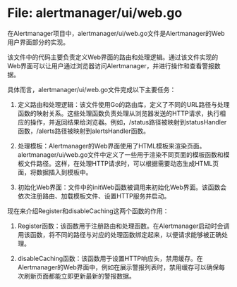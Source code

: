 # File: alertmanager/ui/web.go

在Alertmanager项目中，alertmanager/ui/web.go文件是Alertmanager的Web用户界面部分的实现。

该文件中的代码主要负责定义Web界面的路由和处理逻辑。通过该文件实现的Web界面可以让用户通过浏览器访问Alertmanager，并进行操作和查看警报数据。

具体而言，alertmanager/ui/web.go文件完成以下主要任务：

1. 定义路由和处理逻辑：该文件使用Go的路由库，定义了不同的URL路径与处理函数的映射关系。这些处理函数负责处理从浏览器发送的HTTP请求，执行相应的操作，并返回结果给浏览器。例如，/status路径被映射到statusHandler函数，/alerts路径被映射到alertsHandler函数。

2. 处理模板：Alertmanager的Web界面使用了HTML模板来渲染页面。alertmanager/ui/web.go文件中定义了一些用于渲染不同页面的模板函数和模板文件路径。这样，在处理HTTP请求时，可以根据需要动态生成HTML页面，将数据插入到模板中。

3. 初始化Web界面：文件中的initWeb函数被调用来初始化Web界面。该函数会依次注册路由、加载模板文件、设置HTTP服务并启动。

现在来介绍Register和disableCaching这两个函数的作用：

1. Register函数：该函数用于注册路由和处理函数。在Alertmanager启动时会调用该函数，将不同的路径与对应的处理函数绑定起来，以便请求能够被正确处理。

2. disableCaching函数：该函数用于设置HTTP响应头，禁用缓存。在Alertmanager的Web界面中，例如在展示警报列表时，禁用缓存可以确保每次刷新页面都能立即更新最新的警报数据。

